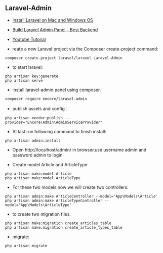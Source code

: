 ## Laravel-Admin

- [Install Laravel on Mac and Windows OS
](https://www.dbestech.com/tutorials/how-to-install-laravel-on-mac-os)
- [Build Laravel Admin Panel - Best Backend](https://www.dbestech.com/tutorials/build-laravel-admin-panel-best-backend)
- [Youtube Tutorial](https://www.youtube.com/watch?v=sybdQGh6nAc&t=193s)

- reate a new Laravel project via the Composer create-project command:
```
composer create-project laravel/laravel Laravel-Admin
```

- to start laravel:
```
php artisan key:generate
php artisan serve
```

- install laravel-admin panel using composer.
```
composer require encore/laravel-admin
```

- publish assets and config：
```
php artisan vendor:publish --provider="Encore\Admin\AdminServiceProvider"
```

- At last run following command to finish install:
```
php artisan admin:install
```
- Open http://localhost/admin/ in browser,use username admin and password admin to login.

- Create model Article and ArticleType
```
php artisan make:model Article
php artisan make:model ArticleType
```

- For these two models now we will create two controllers:
```
php artisan admin:make ArticleController --model='App\Models\Article'
php artisan admin:make ArticleTypeController --model='App\Models\ArticleType'
```

- to create two migration files.
```
php artisan make:migration create_articles_table
php artisan make:migration create_article_types_table
```

- migrate:
```
php artisan migrate
```